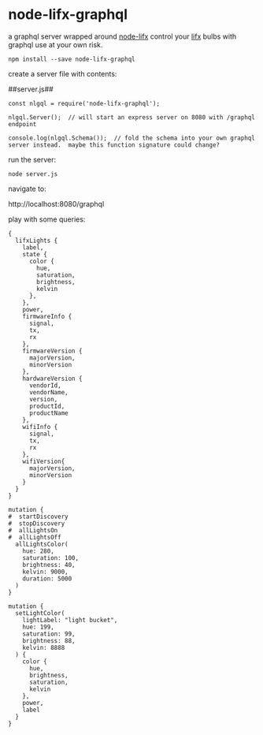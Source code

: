 # node-lifx-graphql
a graphql server wrapped around <a href="https://github.com/MariusRumpf/node-lifx">node-lifx</a>
control your <a href="">lifx</a> bulbs with graphql
use at your own risk.

```npm install --save node-lifx-graphql```

create a server file with contents:   

##server.js##
```
const nlgql = require('node-lifx-graphql');

nlgql.Server();  // will start an express server on 8080 with /graphql endpoint

console.log(nlgql.Schema());  // fold the schema into your own graphql server instead.  maybe this function signature could change?
```

run the server:

```node server.js```

navigate to:

http://localhost:8080/graphql

play with some queries:

```
{
  lifxLights {
    label,
    state {
      color {
      	hue,
        saturation,
        brightness,
        kelvin
      },
    },
    power,
    firmwareInfo {
      signal,
      tx,
      rx
    },
    firmwareVersion {
      majorVersion,
      minorVersion
    },
    hardwareVersion {
      vendorId,
      vendorName,
      version,
      productId,
      productName
    },
    wifiInfo {
      signal,
      tx,
      rx
    },
    wifiVersion{
      majorVersion,
      minorVersion
    }
  }
}
```
```
mutation {
#  startDiscovery
#  stopDiscovery
#  allLightsOn
#  allLightsOff
  allLightsColor(
    hue: 280, 
    saturation: 100, 
    brightness: 40, 
    kelvin: 9000, 
    duration: 5000
  )
}
```
```
mutation {
  setLightColor(
    lightLabel: "light bucket",
    hue: 199,
    saturation: 99,
    brightness: 88,
    kelvin: 8888
  ) {
    color {
      hue,
      brightness,
      saturation,
      kelvin
    },
    power,
    label
  }
}
```
